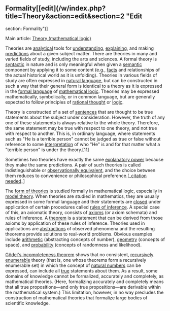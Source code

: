 ## Formality[[edit](/w/index.php?title=Theory&action=edit&section=2 "Edit
section: Formality")]

Main article: [Theory (mathematical
logic)](/wiki/Theory\_\(mathematical\_logic\) "Theory \(mathematical logic\)")

Theories are [analytical](/wiki/Analysis "Analysis") tools for
[understanding](/wiki/Understanding "Understanding"),
[explaining](/wiki/Explanation "Explanation"), and making
[predictions](/wiki/Prediction "Prediction") about a given subject matter.
There are theories in many and varied fields of study, including the arts and
sciences. A formal theory is [syntactic](/wiki/Syntax\_\(logic\) "Syntax
\(logic\)") in nature and is only meaningful when given a
[semantic](/wiki/Semantics "Semantics") component by applying it to some
content (e.g., [facts](/wiki/Fact "Fact") and relationships of the actual
historical world as it is unfolding). Theories in various fields of study are
often expressed in [natural language](/wiki/Natural\_language "Natural
language"), but can be constructed in such a way that their general form is
identical to a theory as it is expressed in the [formal
language](/wiki/Formal\_language "Formal language") of [mathematical
logic](/wiki/Mathematical\_logic "Mathematical logic"). Theories may be
expressed mathematically, symbolically, or in common language, but are
generally expected to follow principles of [rational thought](/wiki/Reason
"Reason") or [logic](/wiki/Logic "Logic").

Theory is constructed of a set of [sentences](/wiki/Sentence\_\(linguistics\)
"Sentence \(linguistics\)") that are thought to be true statements about the
subject under consideration. However, the truth of any one of these statements
is always relative to the whole theory. Therefore, the same statement may be
true with respect to one theory, and not true with respect to another. This
is, in ordinary language, where statements such as "He is a terrible person"
cannot be judged as true or false without reference to some
[interpretation](/wiki/Interpretation\_\(logic\) "Interpretation \(logic\)") of
who "He" is and for that matter what a "terrible person" is under the
theory.[11]

Sometimes two theories have exactly the same [explanatory
power](/wiki/Explanatory\_power "Explanatory power") because they make the same
predictions. A pair of such theories is called indistinguishable or
[observationally equivalent](/wiki/Observational\_equivalence "Observational
equivalence"), and the choice between them reduces to convenience or
philosophical preference.[\_[citation needed](/wiki/Wikipedia:Citation\_needed
"Wikipedia:Citation needed")\_]

The [form of theories](/wiki/Metatheory "Metatheory") is studied formally in
mathematical logic, especially in [model theory](/wiki/Model\_theory "Model
theory"). When theories are studied in mathematics, they are usually expressed
in some formal language and their statements are
[closed](/wiki/Closure\_\(mathematics\) "Closure \(mathematics\)") under
application of certain procedures called [rules of
inference](/wiki/Rules\_of\_inference "Rules of inference"). A special case of
this, an axiomatic theory, consists of [axioms](/wiki/Axioms "Axioms") (or
axiom schemata) and rules of inference. A [theorem](/wiki/Theorem "Theorem")
is a statement that can be derived from those axioms by application of these
rules of inference. Theories used in applications are
[abstractions](/wiki/Abstraction "Abstraction") of observed phenomena and the
resulting theorems provide solutions to real-world problems. Obvious examples
include [arithmetic](/wiki/Arithmetic "Arithmetic") (abstracting concepts of
number), [geometry](/wiki/Geometry "Geometry") (concepts of space), and
[probability](/wiki/Probability "Probability") (concepts of randomness and
likelihood).

[Gödel's incompleteness theorem](/wiki/G%C3%B6del%27s\_incompleteness\_theorem
"Gödel's incompleteness theorem") shows that no consistent, [recursively
enumerable](/wiki/Recursively\_enumerable "Recursively enumerable") theory
(that is, one whose theorems form a recursively enumerable set) in which the
concept of [natural numbers](/wiki/Natural\_numbers "Natural numbers") can be
expressed, can include all [true](/wiki/Truth "Truth") statements about them.
As a result, some domains of knowledge cannot be formalized, accurately and
completely, as mathematical theories. (Here, formalizing accurately and
completely means that all true propositions—and only true propositions—are
derivable within the mathematical system.) This limitation, however, in no way
precludes the construction of mathematical theories that formalize large
bodies of scientific knowledge.
